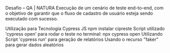 Desafio – QA | NATURA
Execução de um cenário de teste end-to-end, com o objetivo de garantir que o fluxo de cadastro de usuário esteja sendo executado com sucesso.

Utilização para Tecnologia Cypress JS
npm instalar cipreste
Script utilizado 'cypress open' para rodar o teste no terminal: npx cypress open
Utilizando Script 'cypress run' para geração de relatórios
Usando o recurso "faker" para gerar dados aleatórios